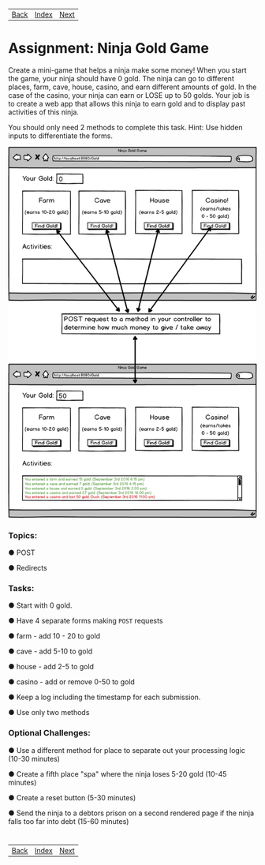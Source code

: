 <table width="100%">
    <tr>
        <td><a href="./020_Dojo_Servey.md">Back</a></td>
        <td><a href="../../Index.md">Index</a></td>
        <td><a href="./022_Dependency_Injection.md">Next</a></td>
    </tr>
</table>

#

#   Assignment: Ninja Gold Game
Create a mini-game that helps a ninja make some money! When you start the game, your ninja should have 0 gold. The ninja can go to different places, farm, cave, house, casino, and earn different amounts of gold. In the case of the casino, your ninja can earn or LOSE up to 50 golds. Your job is to create a web app that allows this ninja to earn gold and to display past activities of this ninja.

You should only need 2 methods to complete this task. Hint: Use hidden inputs to differentiate the forms.

<img src="./../../000_img/javaNinjaGold.png">

### __Topics:__
● POST

● Redirects

### __Tasks:__
● Start with 0 gold.

● Have 4 separate forms making `POST` requests

● farm - add 10 - 20 to gold

● cave - add 5-10 to gold

● house - add 2-5 to gold

● casino - add or remove 0-50 to gold

● Keep a log including the timestamp for each submission.

● Use only two methods

### __Optional Challenges:__
● Use a different method for place to separate out your processing logic (10-30 minutes)

● Create a fifth place "spa" where the ninja loses 5-20 gold (10-45 minutes)

● Create a reset button (5-30 minutes)

● Send the ninja to a debtors prison on a second rendered page if the ninja falls too far into debt (15-60 minutes)

#

[]()
<table width="100%">
    <tr>
        <td><a href="./020_Dojo_Servey.md">Back</a></td>
        <td><a href="../../Index.md">Index</a></td>
        <td><a href="./022_Dependency_Injection.md">Next</a></td>
    </tr>
</table>